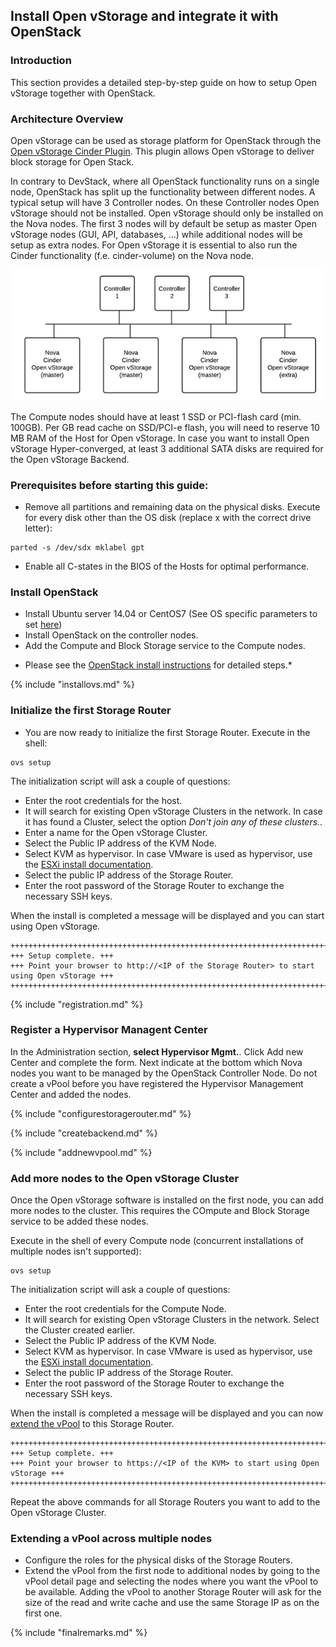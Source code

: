 ## Install Open vStorage and integrate it with OpenStack

### Introduction
This section provides a detailed step-by-step guide on how to setup Open vStorage together with OpenStack.

### Architecture Overview
Open vStorage can be used as storage platform for OpenStack through the [Open vStorage Cinder Plugin](https://github.com/openvstorage/framework-cinder-plugin). This plugin allows Open vStorage to deliver block storage for Open Stack.

In contrary to DevStack, where all OpenStack functionality runs on a single node, OpenStack has split up the functionality between different nodes. A typical setup will have 3 Controller nodes. On these Controller nodes Open vStorage should not be installed. Open vStorage should only be installed on the Nova nodes. The first 3 nodes will by default be setup as master Open vStorage nodes (GUI, API, databases, …) while additional nodes will be setup as extra nodes. For Open vStorage it is essential to also run the Cinder functionality (f.e. cinder-volume) on the Nova node.

![](../Images/openstacksetup.png)

The Compute nodes should have at least 1 SSD or PCI-flash card (min. 100GB). Per GB read cache on SSD/PCI-e flash, you will need to reserve 10 MB RAM of the Host for Open vStorage. In case you want to install Open vStorage Hyper-converged, at least 3 additional SATA disks are required for the Open vStorage Backend.


### Prerequisites before starting this guide:
-   Remove all partitions and remaining data on the physical disks. Execute for every disk other than the OS disk (replace x with the correct drive letter):
```
parted -s /dev/sdx mklabel gpt
```
-   Enable all C-states in the BIOS of the Hosts for optimal
    performance.

### Install OpenStack
- Install Ubuntu server 14.04 or CentOS7 (See OS specific parameters to set [here](kvm.md))
- Install OpenStack on the controller nodes.
- Add the Compute and Block Storage service to the Compute nodes.

* Please see the [OpenStack install instructions](http://docs.openstack.org/) for detailed steps.*


{% include "installovs.md" %}



### <a name="initialize"></a>Initialize the first Storage Router

-   You are now ready to initialize the first Storage Router. Execute in
    the shell:
```
ovs setup
```

The initialization script will ask a couple of questions:

-   Enter the root credentials for the host.
-   It will search for existing Open vStorage Clusters in the network.
    In case it has found a Cluster, select the option *Don't join any of
    these clusters.*.
-   Enter a name for the Open vStorage Cluster.
-   Select the Public IP address of the KVM Node.
-   Select KVM as hypervisor. In case VMware is used as hypervisor, use
    the [ESXi install documentation](esxi.md).
-   Select the public IP address of the Storage Router.
-   Enter the root password of the Storage Router to exchange the necessary SSH
    keys.

When the install is completed a message will be displayed and you can
start using Open vStorage.

```
++++++++++++++++++++++++++++++++++++++++++++++++++++++++++++++++++++++++++++++++++
+++ Setup complete. +++
+++ Point your browser to http://<IP of the Storage Router> to start using Open vStorage +++
++++++++++++++++++++++++++++++++++++++++++++++++++++++++++++++++++++++++++++++++++
```

{% include "registration.md" %}

### Register a Hypervisor Managent Center
In the Administration section, **select Hypervisor Mgmt.**. Click Add new Center and complete the form. Next indicate at the bottom which Nova nodes you want to be managed by the OpenStack Controller Node. Do not create a vPool before you have registered the Hypervisor Management Center and added the nodes.


{% include "configurestoragerouter.md" %}

{% include "createbackend.md" %}

{% include "addnewvpool.md" %}

### Add more nodes to the Open vStorage Cluster

Once the Open vStorage software is installed on the first node, you can
add more nodes to the cluster. This requires the COmpute and Block Storage service to be added these nodes.

Execute in the shell of every Compute node (concurrent installations of multiple nodes isn't supported):

```
ovs setup
```

The initialization script will ask a couple of questions:

-   Enter the root credentials for the Compute Node.
-   It will search for existing Open vStorage Clusters in the network.
    Select the Cluster created earlier.
-   Select the Public IP address of the KVM Node.
-   Select KVM as hypervisor. In case VMware is used as hypervisor, use
    the [ESXi install documentation](esxi).
-   Select the public IP address of the Storage Router.
-   Enter the root password of the Storage Router to exchange the
    necessary SSH keys.

When the install is completed a message will be displayed and you can
now [extend the vPool](#extendvpool) to this Storage Router.

```
+++++++++++++++++++++++++++++++++++++++++++++++++++++++++++++++++++++++++++++++++
+++ Setup complete. +++
+++ Point your browser to https://<IP of the KVM> to start using Open vStorage +++
+++++++++++++++++++++++++++++++++++++++++++++++++++++++++++++++++++++++++++++++++
```

Repeat the above commands for all Storage Routers you want to add to the
Open vStorage Cluster.

### <a name="extendvpool"></a> Extending a vPool across multiple nodes

-   Configure the roles for the physical disks of the Storage Routers.
-   Extend the vPool from the first node to additional nodes by going to
    the vPool detail page and selecting the nodes where you want the
    vPool to be available. Adding the vPool to another Storage Router
    will ask for the size of the read and write cache and use the same Storage IP as on the first one.

{% include "finalremarks.md" %}


